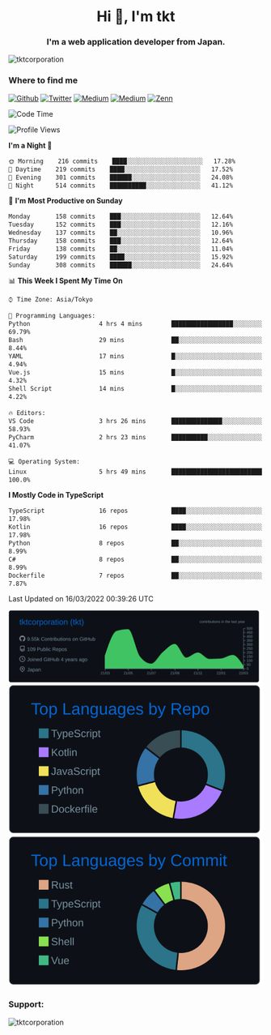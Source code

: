 <h1 align="center">Hi 👋, I'm tkt</h1>
<h3 align="center">I'm a web application developer from Japan.</h3>

<p align="left"> <img src="https://komarev.com/ghpvc/?username=tktcorporation&label=Profile%20views&color=0e75b6&style=flat" alt="tktcorporation" /> </p>

<h3>Where to find me</h3>
<p>
<a href="https://github.com/tktcorporation" target="_blank"><img alt="Github" src="https://img.shields.io/badge/GitHub-%2312100E.svg?&style=for-the-badge&logo=Github&logoColor=white" /></a>
<a href="https://twitter.com/tktcorporation" target="_blank"><img alt="Twitter" src="https://img.shields.io/badge/twitter-%231DA1F2.svg?&style=for-the-badge&logo=twitter&logoColor=white" /></a>
<a href="https://www.linkedin.com/in/tktcorporation" target="_blank"><img alt="Medium" src="https://img.shields.io/badge/linkdin-0a66c2.svg?&style=for-the-badge&logo=linkedin&logoColor=white" /></a>
<a href="https://qiita.com/tktcorporation" target="_blank"><img alt="Medium" src="https://img.shields.io/badge/qiita-55C500.svg?&style=for-the-badge&logo=qiita&logoColor=white" /></a>
<a href="https://zenn.dev/tktcorporation" target="_blank"><img alt="Zenn" src="https://img.shields.io/badge/Zenn-3EA8FF.svg?&style=for-the-badge&logo=Zenn&logoColor=white" /></a>
</p>
  
<!--START_SECTION:waka-->
![Code Time](http://img.shields.io/badge/Code%20Time-204%20hrs%2011%20mins-blue)

![Profile Views](http://img.shields.io/badge/Profile%20Views-0-blue)

**I'm a Night 🦉** 

```text
🌞 Morning    216 commits    ████░░░░░░░░░░░░░░░░░░░░░   17.28% 
🌆 Daytime    219 commits    ████░░░░░░░░░░░░░░░░░░░░░   17.52% 
🌃 Evening    301 commits    ██████░░░░░░░░░░░░░░░░░░░   24.08% 
🌙 Night      514 commits    ██████████░░░░░░░░░░░░░░░   41.12%

```
📅 **I'm Most Productive on Sunday** 

```text
Monday       158 commits    ███░░░░░░░░░░░░░░░░░░░░░░   12.64% 
Tuesday      152 commits    ███░░░░░░░░░░░░░░░░░░░░░░   12.16% 
Wednesday    137 commits    ██░░░░░░░░░░░░░░░░░░░░░░░   10.96% 
Thursday     158 commits    ███░░░░░░░░░░░░░░░░░░░░░░   12.64% 
Friday       138 commits    ██░░░░░░░░░░░░░░░░░░░░░░░   11.04% 
Saturday     199 commits    ████░░░░░░░░░░░░░░░░░░░░░   15.92% 
Sunday       308 commits    ██████░░░░░░░░░░░░░░░░░░░   24.64%

```


📊 **This Week I Spent My Time On** 

```text
⌚︎ Time Zone: Asia/Tokyo

💬 Programming Languages: 
Python                   4 hrs 4 mins        █████████████████░░░░░░░░   69.79% 
Bash                     29 mins             ██░░░░░░░░░░░░░░░░░░░░░░░   8.44% 
YAML                     17 mins             █░░░░░░░░░░░░░░░░░░░░░░░░   4.94% 
Vue.js                   15 mins             █░░░░░░░░░░░░░░░░░░░░░░░░   4.32% 
Shell Script             14 mins             █░░░░░░░░░░░░░░░░░░░░░░░░   4.22%

🔥 Editors: 
VS Code                  3 hrs 26 mins       ██████████████░░░░░░░░░░░   58.93% 
PyCharm                  2 hrs 23 mins       ██████████░░░░░░░░░░░░░░░   41.07%

💻 Operating System: 
Linux                    5 hrs 49 mins       █████████████████████████   100.0%

```

**I Mostly Code in TypeScript** 

```text
TypeScript               16 repos            ████░░░░░░░░░░░░░░░░░░░░░   17.98% 
Kotlin                   16 repos            ████░░░░░░░░░░░░░░░░░░░░░   17.98% 
Python                   8 repos             ██░░░░░░░░░░░░░░░░░░░░░░░   8.99% 
C#                       8 repos             ██░░░░░░░░░░░░░░░░░░░░░░░   8.99% 
Dockerfile               7 repos             ██░░░░░░░░░░░░░░░░░░░░░░░   7.87%

```



 Last Updated on 16/03/2022 00:39:26 UTC
<!--END_SECTION:waka-->

[![](https://raw.githubusercontent.com/tktcorporation/tktcorporation/master/profile-summary-card-output/github_dark/0-profile-details.svg)](https://github.com/vn7n24fzkq/github-profile-summary-cards)
[![](https://raw.githubusercontent.com/tktcorporation/tktcorporation/master/profile-summary-card-output/github_dark/1-repos-per-language.svg)](https://github.com/vn7n24fzkq/github-profile-summary-cards) [![](https://raw.githubusercontent.com/tktcorporation/tktcorporation/master/profile-summary-card-output/github_dark/2-most-commit-language.svg)](https://github.com/vn7n24fzkq/github-profile-summary-cards)

<h3 align="left">Support:</h3>
<p><a href="https://www.buymeacoffee.com/tktcorporation"> <img align="left" src="https://cdn.buymeacoffee.com/buttons/v2/default-yellow.png" height="50" width="210" alt="tktcorporation" /></a></p><br><br>
